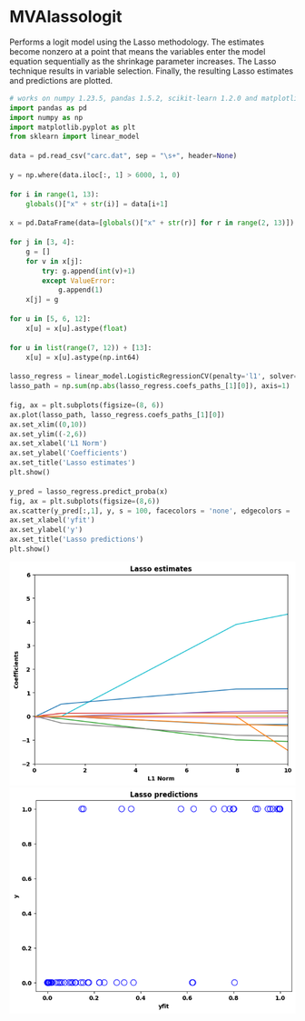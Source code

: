 # MVAlassologit
Performs a logit model using the Lasso methodology. The estimates become nonzero at
a point that means the variables enter the model equation sequentially as the shrinkage parameter
increases. The Lasso technique results in variable selection. Finally, the resulting Lasso
estimates and predictions are plotted.

```python
# works on numpy 1.23.5, pandas 1.5.2, scikit-learn 1.2.0 and matplotlib 3.6.2
import pandas as pd
import numpy as np
import matplotlib.pyplot as plt
from sklearn import linear_model

data = pd.read_csv("carc.dat", sep = "\s+", header=None)

y = np.where(data.iloc[:, 1] > 6000, 1, 0)

for i in range(1, 13):
    globals()["x" + str(i)] = data[i+1]

x = pd.DataFrame(data=[globals()["x" + str(r)] for r in range(2, 13)]).transpose()

for j in [3, 4]:
    g = []
    for v in x[j]:
        try: g.append(int(v)+1)
        except ValueError:
            g.append(1)
    x[j] = g

for u in [5, 6, 12]:
    x[u] = x[u].astype(float)

for u in list(range(7, 12)) + [13]:
    x[u] = x[u].astype(np.int64)

lasso_regress = linear_model.LogisticRegressionCV(penalty='l1', solver='liblinear', max_iter=1000).fit(x,y)
lasso_path = np.sum(np.abs(lasso_regress.coefs_paths_[1][0]), axis=1)

fig, ax = plt.subplots(figsize=(8, 6))
ax.plot(lasso_path, lasso_regress.coefs_paths_[1][0])
ax.set_xlim((0,10))
ax.set_ylim((-2,6))
ax.set_xlabel('L1 Norm')
ax.set_ylabel('Coefficients')
ax.set_title('Lasso estimates')
plt.show()

y_pred = lasso_regress.predict_proba(x)
fig, ax = plt.subplots(figsize=(8,6))
ax.scatter(y_pred[:,1], y, s = 100, facecolors = 'none', edgecolors = 'b')
ax.set_xlabel('yfit')
ax.set_ylabel('y')
ax.set_title('Lasso predictions')
plt.show()
```
![MVAlassologit](MVAlassologit-1_python.png)
![MVAlassologit](MVAlassologit-2_python.png)